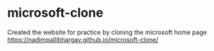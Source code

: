 # microsoft-clone
Created the website for practice by cloning the microsoft home page https://nadimpallibhargav.github.io/microsoft-clone/
